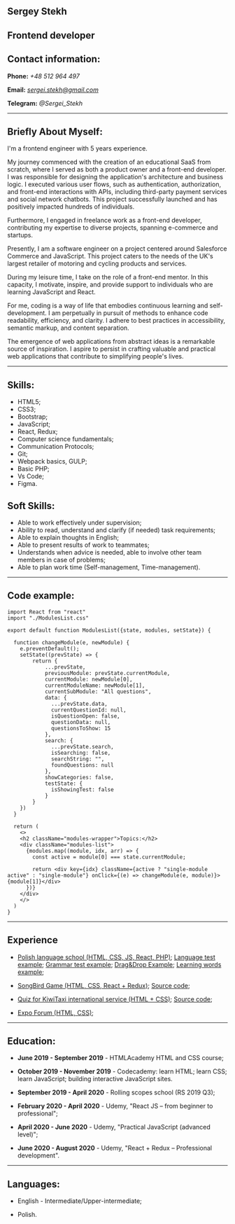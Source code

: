 ## Sergey Stekh

## Frontend developer

## Contact information:

**Phone:** *+48 512 964 497*

**Email:** *sergei.stekh@gmail.com*

**Telegram:** *@Sergei_Stekh*

---

## Briefly About Myself:

I'm a frontend engineer with 5 years experience.

My journey commenced with the creation of an educational SaaS from scratch, where I served as both a product owner and a front-end developer. I was responsible for designing the application's architecture and business logic. I executed various user flows, such as authentication, authorization, and front-end interactions with APIs, including third-party payment services and social network chatbots. This project successfully launched and has positively impacted hundreds of individuals.

Furthermore, I engaged in freelance work as a front-end developer, contributing my expertise to diverse projects, spanning e-commerce and startups.

Presently, I am a software engineer on a project centered around Salesforce Commerce and JavaScript. This project caters to the needs of the UK's largest retailer of motoring and cycling products and services.

During my leisure time, I take on the role of a front-end mentor. In this capacity, I motivate, inspire, and provide support to individuals who are learning JavaScript and React.

For me, coding is a way of life that embodies continuous learning and self-development. I am perpetually in pursuit of methods to enhance code readability, efficiency, and clarity. I adhere to best practices in accessibility, semantic markup, and content separation.

The emergence of web applications from abstract ideas is a remarkable source of inspiration. I aspire to persist in crafting valuable and practical web applications that contribute to simplifying people's lives.

---

## Skills:

- HTML5; 
- CSS3;
- Bootstrap;
- JavaScript;
- React, Redux;
- Computer science fundamentals;
- Communication Protocols;
- Git;
- Webpack basics, GULP;
- Basic PHP;
- Vs Code;
- Figma.

## Soft Skills: 

- Able to work effectively under supervision;
- Ability to read, understand and clarify (if needed) task requirements;
- Able to explain thoughts in English;
- Able to present results of work to teammates;
- Understands when advice is needed, able to involve other team members in case of problems;
- Able to plan work time (Self-management, Time-management).

---

## Code example: 

```
import React from "react"
import "./ModulesList.css"

export default function ModulesList({state, modules, setState}) {
  
  function changeModule(e, newModule) {
    e.preventDefault();
    setState((prevState) => {
        return {
            ...prevState,
            previousModule: prevState.currentModule,
            currentModule: newModule[0],
            currentModuleName: newModule[1],
            currentSubModule: "All questions",
            data: {
              ...prevState.data,
              currentQuestionId: null,
              isQuestionOpen: false,
              questionData: null,
              questionsToShow: 15
            },
            search: {
              ...prevState.search,
              isSearching: false,
              searchString: "",
              foundQuestions: null
            },
            showCategories: false,
            testState: {
              isShowingTest: false
            }
        }
    })
  }

  return (
    <>
    <h2 className="modules-wrapper">Topics:</h2>
    <div className="modules-list">
      {modules.map((module, idx, arr) => {
        const active = module[0] === state.currentModule;

        return <div key={idx} className={active ? "single-module active" : "single-module"} onClick={(e) => changeModule(e, module)}>{module[1]}</div>
      })}
    </div>
    </>
  )
}
```

---

## Experience

- [Polish language school (HTML, CSS, JS, React, PHP)](https://polaka.pl); [Language test example](https://polaka.pl/polaka-free/?render=test&lessonId=1); [Grammar test example](https://polaka.pl/polaka-free/?render=grammar&lessonId=2); [Drag&Drop Example](https://polaka.pl/polaka-free?render=spriazenie&lessonId=2); [Learning words example](https://polaka.pl/polaka-free?render=new_words&lessonId=3);

- [SongBird Game (HTML, CSS, React + Redux)](https://song-bird-portfolio.netlify.app/); [Source code](https://github.com/SergeyCodeJs/song-bird-portfolio);

- [Quiz for KiwiTaxi international service (HTML + CSS)](https://kiwitaxiquiz.netlify.app/); [Source code](https://github.com/SergeyCodeJs/kiwitaxiQuiz);
- [Expo Forum (HTML, CSS)](https://expoforum.netlify.app/);

---

## Education:

- **June 2019 - September 2019** - HTMLAcademy HTML and CSS course;

- **October 2019 - November 2019** - Codecademy: learn HTML; learn CSS; learn JavaScript; building interactive JavaScript sites.

- **September 2019 - April 2020** - Rolling scopes school (RS 2019 Q3);

- **February 2020 - April 2020** - Udemy, "React JS – from beginner to professional";

- **April 2020 - June 2020** - Udemy, "Practical JavaScript (advanced level)";

- **June 2020 - August 2020** - Udemy, "React + Redux – Professional development".

---

## Languages:

- English - Intermediate/Upper-intermediate;

- Polish.
